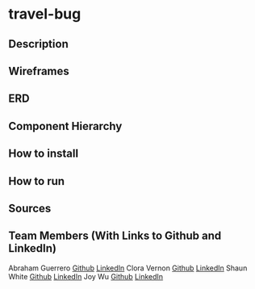 # travel-bug

## Description

## Wireframes

## ERD

## Component Hierarchy

## How to install

## How to run

## Sources

## Team Members (With Links to Github and LinkedIn)

Abraham Guerrero [Github](https://github.com/AbeGue02) [LinkedIn]()
Clora Vernon [Github](https://github.com/CV2Tre) [LinkedIn](http://www.linkedin.com/in/clora-vernon)
Shaun White [Github](https://github.com/VenomSymbiotes) [LinkedIn]()
Joy Wu [Github]() [LinkedIn]()
